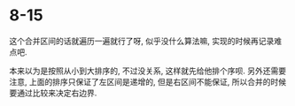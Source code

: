 # 8-15

这个合并区间的话就遍历一遍就行了呀, 似乎没什么算法嘛, 实现的时候再记录难点吧.

本来以为是按照从小到大排序的, 不过没关系, 这样就先给他排个序呗.
另外还需要注意, 上面的排序只保证了左区间是递增的, 但是右区间不能保证, 所以合并的时候要通过比较来决定右边界.